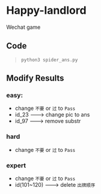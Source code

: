 # Happy-landlord
Wechat game

## Code

> `python3 spider_ans.py`

## Modify Results

### easy:
* change `不要` or `过` to `Pass`
* id_23 ---> change pic to ans
* id_97 ---> remove substr

### hard
* change `不要` or `过` to `Pass`

### expert
* change `不要` or `过` to `Pass`
* id(101~120) ---> delete `出牌顺序`